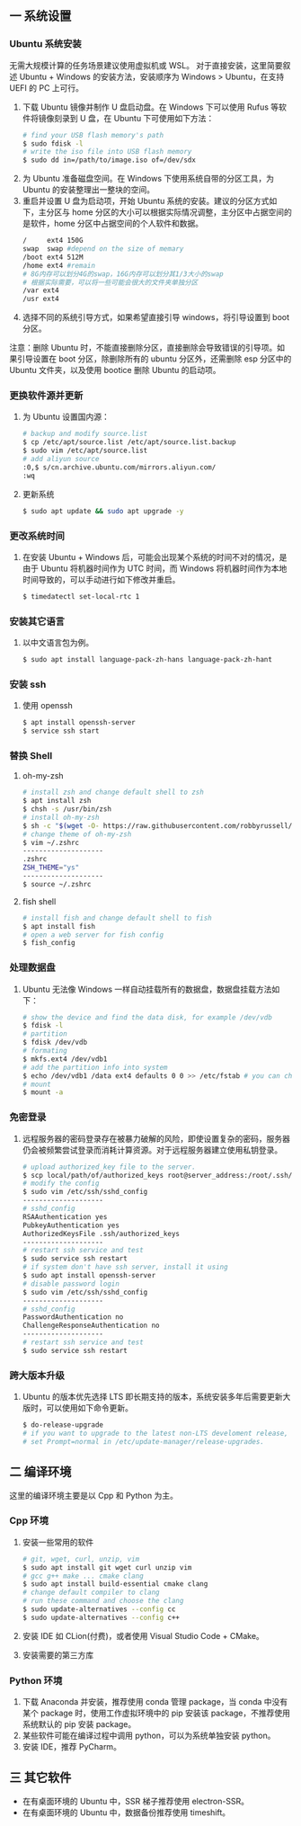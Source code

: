 ## 一 系统设置

### Ubuntu 系统安装

无需大规模计算的任务场景建议使用虚拟机或 WSL。
对于直接安装，这里简要叙述 Ubuntu + Windows 的安装方法，安装顺序为 Windows > Ubuntu，在支持 UEFI 的 PC 上可行。

<!-- more -->

1. 下载 Ubuntu 镜像并制作 U 盘启动盘。在 Windows 下可以使用 Rufus 等软件将镜像刻录到 U 盘，在 Ubuntu 下可使用如下方法：
   ```bash
   # find your USB flash memory's path
   $ sudo fdisk -l
   # write the iso file into USB flash memory
   $ sudo dd in=/path/to/image.iso of=/dev/sdx
   ```
2. 为 Ubuntu 准备磁盘空间。在 Windows 下使用系统自带的分区工具，为 Ubuntu 的安装整理出一整块的空间。
3. 重启并设置 U 盘为启动项，开始 Ubuntu 系统的安装。建议的分区方式如下，主分区与 home 分区的大小可以根据实际情况调整，主分区中占据空间的是软件，home 分区中占据空间的个人软件和数据。
   ```bash
   /     ext4 150G
   swap  swap #depend on the size of memary
   /boot ext4 512M
   /home ext4 #remain
   # 8G内存可以划分4G的swap，16G内存可以划分其1/3大小的swap
   # 根据实际需要，可以将一些可能会很大的文件夹单独分区
   /var ext4
   /usr ext4
   ```
4. 选择不同的系统引导方式，如果希望直接引导 windows，将引导设置到 boot 分区。

注意：删除 Ubuntu 时，不能直接删除分区，直接删除会导致错误的引导项。如果引导设置在 boot 分区，除删除所有的 ubuntu 分区外，还需删除 esp 分区中的 Ubuntu 文件夹，以及使用 bootice 删除 Ubuntu 的启动项。

### 更换软件源并更新

1. 为 Ubuntu 设置国内源：
   ```bash
   # backup and modify source.list
   $ cp /etc/apt/source.list /etc/apt/source.list.backup
   $ sudo vim /etc/apt/source.list
   # add aliyun source
   :0,$ s/cn.archive.ubuntu.com/mirrors.aliyun.com/
   :wq
   ```
2. 更新系统
   ```bash
   $ sudo apt update && sudo apt upgrade -y
   ```

### 更改系统时间

1. 在安装 Ubuntu + Windows 后，可能会出现某个系统的时间不对的情况，是由于 Ubuntu 将机器时间作为 UTC 时间，而 Windows 将机器时间作为本地时间导致的，可以手动进行如下修改并重启。
   ```bash
   $ timedatectl set-local-rtc 1
   ```

### 安装其它语言

1. 以中文语言包为例。
   ```bash
   $ sudo apt install language-pack-zh-hans language-pack-zh-hant
   ```

### 安装 ssh

1. 使用 openssh
   ```bash
   $ apt install openssh-server
   $ service ssh start
   ```

### 替换 Shell

1. oh-my-zsh

   ```bash
   # install zsh and change default shell to zsh
   $ apt install zsh
   $ chsh -s /usr/bin/zsh
   # install oh-my-zsh
   $ sh -c "$(wget -O- https://raw.githubusercontent.com/robbyrussell/oh-my-zsh/master/tools/install.sh)"
   # change theme of oh-my-zsh
   $ vim ~/.zshrc
   --------------------
   .zshrc
   ZSH_THEME="ys"
   --------------------
   $ source ~/.zshrc
   ```

2. fish shell
   ```bash
   # install fish and change default shell to fish
   $ apt install fish
   # open a web server for fish config
   $ fish_config
   ```

### 处理数据盘

1. Ubuntu 无法像 Windows 一样自动挂载所有的数据盘，数据盘挂载方法如下：
   ```bash
   # show the device and find the data disk, for example /dev/vdb
   $ fdisk -l
   # partition
   $ fdisk /dev/vdb
   # formating
   $ mkfs.ext4 /dev/vdb1
   # add the partition info into system
   $ echo /dev/vdb1 /data ext4 defaults 0 0 >> /etc/fstab # you can change /data to other file such like /mnt
   # mount
   $ mount -a
   ```

### 免密登录

1. 远程服务器的密码登录存在被暴力破解的风险，即使设置复杂的密码，服务器仍会被频繁尝试登录而消耗计算资源。对于远程服务器建立使用私钥登录。
   ```bash
   # upload authorized_key file to the server.
   $ scp local/path/of/authorized_keys root@server_address:/root/.ssh/
   # modify the config
   $ sudo vim /etc/ssh/sshd_config
   --------------------
   # sshd_config
   RSAAuthentication yes
   PubkeyAuthentication yes
   AuthorizedKeysFile .ssh/authorized_keys
   --------------------
   # restart ssh service and test
   $ sudo service ssh restart
   # if system don't have ssh server, install it using
   $ sudo apt install openssh-server
   # disable password login
   $ sudo vim /etc/ssh/sshd_config
   --------------------
   # sshd_config
   PasswordAuthentication no
   ChallengeResponseAuthentication no
   --------------------
   # restart ssh service and test
   $ sudo service ssh restart
   ```

### 跨大版本升级

1. Ubuntu 的版本优先选择 LTS 即长期支持的版本，系统安装多年后需要更新大版时，可以使用如下命令更新。
   ```bash
   $ do-release-upgrade
   # if you want to upgrade to the latest non-LTS develoment release,
   # set Prompt=normal in /etc/update-manager/release-upgrades.
   ```

## 二 编译环境

这里的编译环境主要是以 Cpp 和 Python 为主。

### Cpp 环境

1. 安装一些常用的软件

   ```bash
   # git, wget, curl, unzip, vim
   $ sudo apt install git wget curl unzip vim
   # gcc g++ make ... cmake clang
   $ sudo apt install build-essential cmake clang
   # change default compiler to clang
   # run these command and choose the clang
   $ sudo update-alternatives --config cc
   $ sudo update-alternatives --config c++
   ```

2. 安装 IDE 如 CLion(付费)，或者使用 Visual Studio Code + CMake。
3. 安装需要的第三方库

### Python 环境

1. 下载 Anaconda 并安装，推荐使用 conda 管理 package，当 conda 中没有某个 package 时，使用工作虚拟环境中的 pip 安装该 package，不推荐使用系统默认的 pip 安装 package。
2. 某些软件可能在编译过程中调用 python，可以为系统单独安装 python。
3. 安装 IDE，推荐 PyCharm。

## 三 其它软件

- 在有桌面环境的 Ubuntu 中，SSR 梯子推荐使用 electron-SSR。
- 在有桌面环境的 Ubuntu 中，数据备份推荐使用 timeshift。
